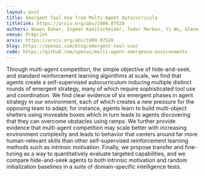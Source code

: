 ```yaml
---
layout: post
title: Emergent Tool Use from Multi-Agent Autocurricula
titlelink: https://arxiv.org/abs/1909.07528
authors: Bowen Baker, Ingmar Kanitscheider, Todor Markov, Yi Wu, Glenn Powell, Bob McGrew, Igor Mordatch
venue: Preprint
arxiv: https://arxiv.org/abs/1909.07528
blog: https://openai.com/blog/emergent-tool-use/
code: https://github.com/openai/multi-agent-emergence-environments
---
```


Through multi-agent competition, the simple objective of hide-and-seek, and standard reinforcement learning algorithms at scale, we find that agents create a self-supervised autocurriculum inducing multiple distinct rounds of emergent strategy, many of which require sophisticated tool use and coordination. We find clear evidence of six emergent phases in agent strategy in our environment, each of which creates a new pressure for the opposing team to adapt; for instance, agents learn to build multi-object shelters using moveable boxes which in turn leads to agents discovering that they can overcome obstacles using ramps. We further provide evidence that multi-agent competition may scale better with increasing environment complexity and leads to behavior that centers around far more human-relevant skills than other self-supervised reinforcement learning methods such as intrinsic motivation. Finally, we propose transfer and fine-tuning as a way to quantitatively evaluate targeted capabilities, and we compare hide-and-seek agents to both intrinsic motivation and random initialization baselines in a suite of domain-specific intelligence tests.